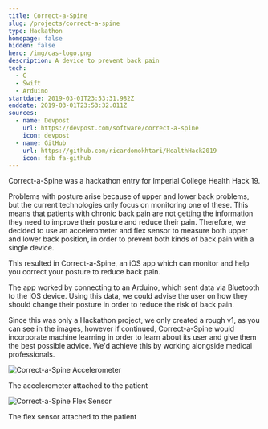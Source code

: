 ```yaml
---
title: Correct-a-Spine
slug: /projects/correct-a-spine
type: Hackathon
homepage: false
hidden: false
hero: /img/cas-logo.png
description: A device to prevent back pain
tech:
  - C
  - Swift
  - Arduino
startdate: 2019-03-01T23:53:31.982Z
enddate: 2019-03-01T23:53:32.011Z
sources:
  - name: Devpost
    url: https://devpost.com/software/correct-a-spine
    icon: devpost
  - name: GitHub
    url: https://github.com/ricardomokhtari/HealthHack2019
    icon: fab fa-github
---
```

Correct-a-Spine was a hackathon entry for Imperial College Health Hack 19.

Problems with posture arise because of upper and lower back problems, but the current technologies only focus on monitoring one of these. This means that patients with chronic back pain are not getting the information they need to improve their posture and reduce their pain. Therefore, we decided to use an accelerometer and flex sensor to measure both upper and lower back position, in order to prevent both kinds of back pain with a single device.

This resulted in Correct-a-Spine, an iOS app which can monitor and help you correct your posture to reduce back pain.

The app worked by connecting to an Arduino, which sent data via Bluetooth to the iOS device. Using this data, we could advise the user on how they should change their posture in order to reduce the risk of back pain.

Since this was only a Hackathon project, we only created a rough v1, as you can see in the images, however if continued, Correct-a-Spine would incorporate machine learning in order to learn about its user and give them the best possible advice. We'd achieve this by working alongside medical professionals.

![Correct-a-Spine Accelerometer](/img/cas-1.png "Correct-a-Spine Accelerometer")<p class="caption">The accelerometer attached to the patient</p>

![Correct-a-Spine Flex Sensor](/img/cas-2.png "Correct-a-Spine Flex Sensor")<p class="caption">The flex sensor attached to the patient</p>